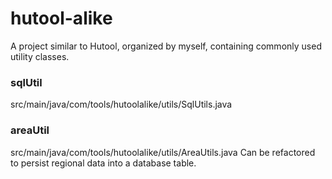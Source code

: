 # hutool-alike
A project similar to Hutool, organized by myself, containing commonly used utility classes.  


### sqlUtil
src/main/java/com/tools/hutoolalike/utils/SqlUtils.java

### areaUtil
src/main/java/com/tools/hutoolalike/utils/AreaUtils.java
Can be refactored to persist regional data into a database table.